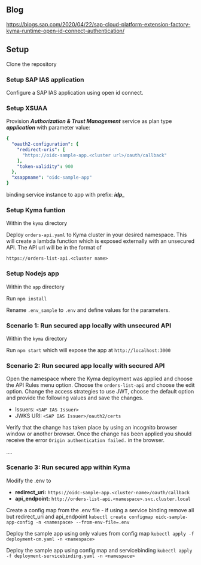 ## Blog

https://blogs.sap.com/2020/04/22/sap-cloud-platform-extension-factory-kyma-runtime-open-id-connect-authentication/

## Setup

Clone the repository

### Setup SAP IAS application

Configure a SAP IAS application using open id connect.

### Setup XSUAA

Provision ***Authorization & Trust Management*** service as plan type ***application*** with parameter value:

```yaml
{
  "oauth2-configuration": {
    "redirect-uris": [
      "https://oidc-sample-app.<cluster url>/oauth/callback"
    ],
    "token-validity": 900
  },
  "xsappname": "oidc-sample-app"
}
```
binding service instance to app with prefix: ***idp_***

### Setup Kyma funtion

Within the `kyma` directory

Deploy `orders-api.yaml` to Kyma cluster in your desired namespace. This will create a lambda function which is exposed externally with an unsecured API. The API url will be in the format of

`https://orders-list-api.<cluster name>`

### Setup Nodejs app

Within the `app` directory

Run `npm install`

Rename `.env_sample` to `.env` and define values for the parameters.

### Scenario 1: Run secured app locally with unsecured API

Within the `kyma` directory

Run `npm start` which will expose the app at `http://localhost:3000`

### Scenario 2: Run secured app locally with secured API

Open the namespace where the Kyma deployment was applied and choose the API Rules menu option. Choose the `orders-list-api` and choose the edit option. Change the access strategies to use JWT, choose the default option and provide the following values and save the changes.

- Issuers: `<SAP IAS Issuer>`
- JWKS URI: `<SAP IAS Issuer>/oauth2/certs`

Verify that the change has taken place by using an incognito browser window or another browser. Once the change has been applied you should receive the error `Origin authentication failed.` in the browser.

....

### Scenario 3: Run secured app within Kyma

Modify the .env to

- **redirect_uri:** `https://oidc-sample-app.<cluster-name>/oauth/callback`
- **api_endpoint:** `http://orders-list-api.<namespace>.svc.cluster.local`

Create a config map from the .env file - if using a service binding remove all but redirect_uri and api_endpoint
`kubectl create configmap oidc-sample-app-config -n <namespace> --from-env-file=.env`

Deploy the sample app using only values from config map
`kubectl apply -f deployment-cm.yaml -n <namespace>`

Deploy the sample app using config map and servicebinding
`kubectl apply -f deployment-servicebinding.yaml -n <namespace>`
